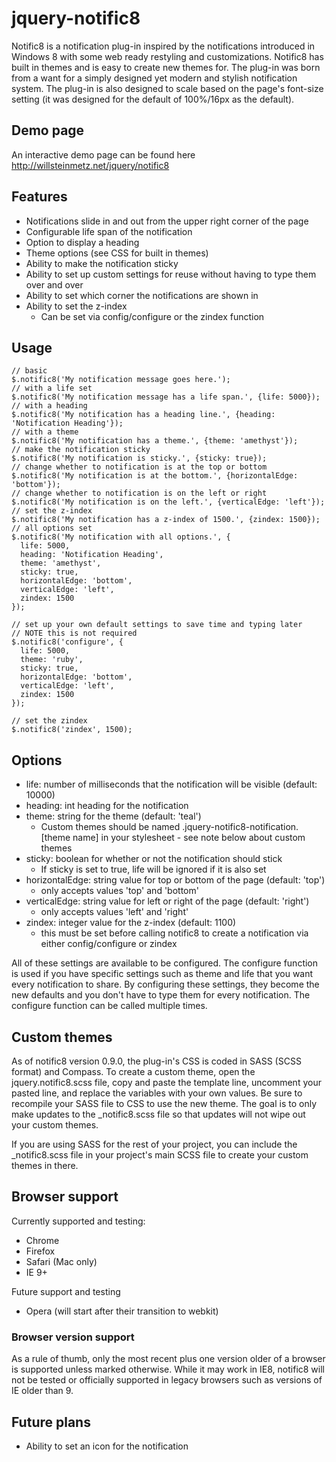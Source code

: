 # jquery-notific8

Notific8 is a notification plug-in inspired by the notifications introduced in Windows 8 with some web ready restyling and customizations. Notific8 has built in themes and is easy to create new themes for. The plug-in was born from a want for a simply designed yet modern and stylish notification system. The plug-in is also designed to scale based on the page's font-size setting (it was designed for the default of 100%/16px as the default).

## Demo page

An interactive demo page can be found here http://willsteinmetz.net/jquery/notific8

## Features

* Notifications slide in and out from the upper right corner of the page
* Configurable life span of the notification
* Option to display a heading
* Theme options (see CSS for built in themes)
* Ability to make the notification sticky
* Ability to set up custom settings for reuse without having to type them over and over
* Ability to set which corner the notifications are shown in
* Ability to set the z-index
    * Can be set via config/configure or the zindex function

## Usage

    // basic
    $.notific8('My notification message goes here.');
    // with a life set
    $.notific8('My notification message has a life span.', {life: 5000});
    // with a heading
    $.notific8('My notification has a heading line.', {heading: 'Notification Heading'});
    // with a theme
    $.notific8('My notification has a theme.', {theme: 'amethyst'});
    // make the notification sticky
    $.notific8('My notification is sticky.', {sticky: true});
    // change whether to notification is at the top or bottom
    $.notific8('My notification is at the bottom.', {horizontalEdge: 'bottom'});
    // change whether to notification is on the left or right
    $.notific8('My notification is on the left.', {verticalEdge: 'left'});
    // set the z-index
    $.notific8('My notification has a z-index of 1500.', {zindex: 1500});
    // all options set
    $.notific8('My notification with all options.', {
      life: 5000,
      heading: 'Notification Heading',
      theme: 'amethyst',
      sticky: true,
      horizontalEdge: 'bottom',
      verticalEdge: 'left',
      zindex: 1500
    });
    
    // set up your own default settings to save time and typing later
    // NOTE this is not required
    $.notific8('configure', {
      life: 5000,
      theme: 'ruby',
      sticky: true,
      horizontalEdge: 'bottom',
      verticalEdge: 'left',
      zindex: 1500
    });
    
    // set the zindex
    $.notific8('zindex', 1500);


## Options

* life: number of milliseconds that the notification will be visible (default: 10000)
* heading: int heading for the notification
* theme: string for the theme (default: 'teal')
    * Custom themes should be named .jquery-notific8-notification.[theme name] in your stylesheet - see note below about custom themes
* sticky: boolean for whether or not the notification should stick
    * If sticky is set to true, life will be ignored if it is also set
* horizontalEdge: string value for top or bottom of the page (default: 'top')
    * only accepts values 'top' and 'bottom'
* verticalEdge: string value for left or right of the page (default: 'right')
    * only accepts values 'left' and 'right'
* zindex: integer value for the z-index (default: 1100)
    * this must be set before calling notific8 to create a notification via either config/configure or zindex

All of these settings are available to be configured. The configure function is used if you have specific settings such as theme and life that you want every notification to share. By configuring these settings, they become the new defaults and you don't have to type them for every notification. The configure function can be called multiple times.

## Custom themes
As of notific8 version 0.9.0, the plug-in's CSS is coded in SASS (SCSS format) and Compass. To create a custom theme, open the jquery.notific8.scss file, copy and paste the template line, uncomment your pasted line, and replace the variables with your own values. Be sure to recompile your SASS file to CSS to use the new theme. The goal is to only make updates to the _notific8.scss file so that updates will not wipe out your custom themes.

If you are using SASS for the rest of your project, you can include the _notific8.scss file in your project's main SCSS file to create your custom themes in there.

## Browser support

Currently supported and testing:
* Chrome
* Firefox
* Safari (Mac only)
* IE 9+

Future support and testing
* Opera (will start after their transition to webkit)

### Browser version support

As a rule of thumb, only the most recent plus one version older of a browser is supported unless marked otherwise. While it may work in IE8, notific8 will not be tested or officially supported in legacy browsers such as versions of IE older than 9.

## Future plans

* Ability to set an icon for the notification
